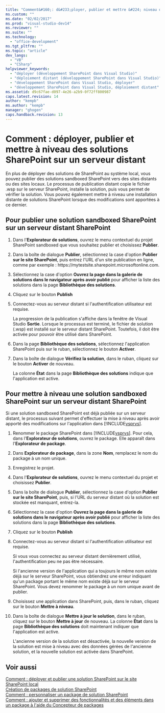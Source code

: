 ```yaml
---
title: "Comment&#160;: d&#233;ployer, publier et mettre &#224; niveau des solutions SharePoint sur un serveur distant"
ms.custom: ""
ms.date: "02/02/2017"
ms.prod: "visual-studio-dev14"
ms.reviewer: ""
ms.suite: ""
ms.technology: 
  - "office-development"
ms.tgt_pltfrm: ""
ms.topic: "article"
dev_langs: 
  - "VB"
  - "CSharp"
helpviewer_keywords: 
  - "déployer (développement SharePoint dans Visual Studio)"
  - "déploiement distant (développement SharePoint dans Visual Studio)"
  - "développement SharePoint dans Visual Studio, déployer"
  - "développement SharePoint dans Visual Studio, déploiement distant"
ms.assetid: d9c67fae-d097-4e26-a2b9-0f72ff800987
caps.latest.revision: 14
author: "kempb"
ms.author: "kempb"
manager: "ghogen"
caps.handback.revision: 13
---
```

# Comment&#160;: d&#233;ployer, publier et mettre &#224; niveau des solutions SharePoint sur un serveur distant
  En plus de déployer des solutions de SharePoint au système local, vous pouvez publier des solutions sandboxed SharePoint vers des sites distants ou des sites locaux.  Le processus de publication distant copie le fichier .wsp sur le serveur SharePoint, installe la solution, puis vous permet de vérifier la solution.  Vous pouvez également mettre à niveau une installation distante de solutions SharePoint lorsque des modifications sont apportées à ce dernier.  
  
## Pour publier une solution sandboxed SharePoint sur un serveur distant SharePoint  
  
1.  Dans l'**Explorateur de solutions**, ouvrez le menu contextuel du projet SharePoint sandboxed que vous souhaitez publier et choisissez **Publier**.  
  
2.  Dans la boîte de dialogue **Publier**, sélectionnez la case d'option **Publier sur le site SharePoint**, puis entrez l'URL d'un site publication en ligne, comme par exemple : https:\/\/mytestsite.sharepoint.microsoftonline.com.  
  
3.  Sélectionnez la case d'option **Ouvrez la page dans la galerie de solutions dans le navigateur après avoir publié** pour afficher la liste des solutions dans la page **Bibliothèque des solutions**.  
  
4.  Cliquez sur le bouton **Publish**  
  
5.  Connectez\-vous au serveur distant si l'authentification utilisateur est requise.  
  
     La progression de la publication s'affiche dans la fenêtre de Visual Studio **Sortie**.  Lorsque le processus est terminé, le fichier de solution \(.wsp\) est installé sur le serveur distant SharePoint.  Toutefois, il doit être activée pour pouvoir être utilisé dans SharePoint.  
  
6.  Dans la page **Bibliothèque des solutions**, sélectionnez l'application SharePoint puis sur le ruban, sélectionnez le bouton **Activer**.  
  
7.  Dans la boîte de dialogue **Vérifiez la solution**, dans le ruban, cliquez sur le bouton **Activer** de nouveau.  
  
     La colonne **État** dans la page **Bibliothèque des solutions** indique que l'application est active.  
  
## Pour mettre à niveau une solution sandboxed SharePoint sur un serveur distant SharePoint  
 Si une solution sandboxed SharePoint est déjà publiée sur un serveur distant, le processus suivant permet d'effectuer la mise à niveau après avoir apporté des modifications sur l'application dans [!INCLUDE[vsprvs](../sharepoint/includes/vsprvs-md.md)].  
  
1.  Renommer le package SharePoint dans [!INCLUDE[vsprvs](../sharepoint/includes/vsprvs-md.md)].  Pour cela, dans l'**Explorateur de solutions**, ouvrez le package.  Elle apparaît dans l'**Explorateur de package**.  
  
2.  Dans **Explorateur de package**, dans la zone **Nom**, remplacez le nom du package à un nom unique.  
  
3.  Enregistrez le projet.  
  
4.  Dans l'**Explorateur de solutions**, ouvrez le menu contextuel du projet et choisissez **Publier**.  
  
5.  Dans la boîte de dialogue **Publier**, sélectionnez la case d'option **Publier sur le site SharePoint**, puis, si l'URL du serveur distant où la solution est stockée est manquant, entrez\-la.  
  
6.  Sélectionnez la case d'option **Ouvrez la page dans la galerie de solutions dans le navigateur après avoir publié** pour afficher la liste des solutions dans la page **Bibliothèque des solutions**.  
  
7.  Cliquez sur le bouton **Publish**  
  
8.  Connectez\-vous au serveur distant si l'authentification utilisateur est requise.  
  
     Si vous vous connectez au serveur distant dernièrement utilisé, l'authentification peu ne pas être nécessaire.  
  
     Si l'ancienne version de l'application qui a toujours le même nom existe déjà sur le serveur SharePoint, vous obtiendrez une erreur indiquant qu'un package portant le même nom existe déjà sur le serveur SharePoint.  Vous devez renommer le package à un nom unique avant de publier.  
  
9. Choisissez une application dans SharePoint, puis, dans le ruban, cliquez sur le bouton **Mettre à niveau**.  
  
10. Dans la boîte de dialogue **Mettre à jour le solution**, dans le ruban, cliquez sur le bouton **Mettre à jour** de nouveau.  La colonne **État** dans la page **Bibliothèque des solutions** doit maintenant indiquer que l'application est active.  
  
     L'ancienne version de la solution est désactivée, la nouvelle version de la solution est mise à niveau avec des données gérées de l'ancienne solution, et la nouvelle solution est activée dans SharePoint.  
  
## Voir aussi  
 [Comment : déployer et publier une solution SharePoint sur le site SharePoint local](../sharepoint/how-to-deploy-and-publish-a-sharepoint-solution-to-a-local-sharepoint-site.md)   
 [Création de packages de solution SharePoint](../sharepoint/creating-sharepoint-solution-packages.md)   
 [Comment : personnaliser un package de solution SharePoint](../sharepoint/how-to-customize-a-sharepoint-solution-package.md)   
 [Comment : ajouter et supprimer des fonctionnalités et des éléments dans un package à l'aide du Concepteur de packages](../sharepoint/how-to-add-and-remove-features-and-items-to-a-package-by-using-the-package-designer.md)  
  
  